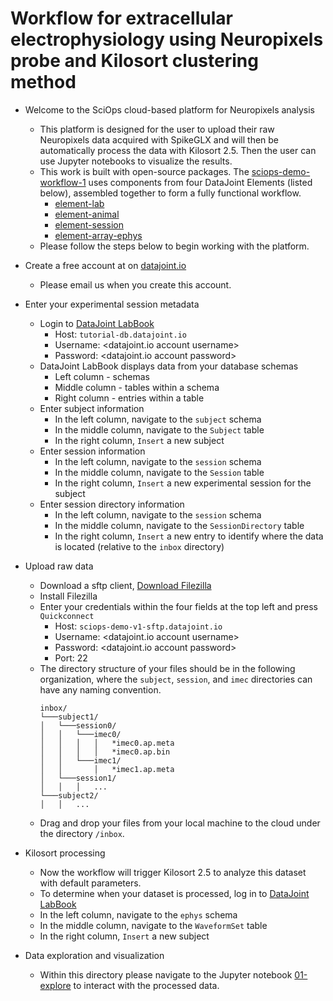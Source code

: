 # Workflow for extracellular electrophysiology using Neuropixels probe and Kilosort clustering method

+ Welcome to the SciOps cloud-based platform for Neuropixels analysis
    + This platform is designed for the user to upload their raw Neuropixels 
    data acquired with SpikeGLX and will then be automatically process the data
    with Kilosort 2.5.  Then the user can use Jupyter notebooks to visualize the 
     results.
    + This work is built with open-source packages.  The 
    [sciops-demo-workflow-1](https://github.com/ttngu207/sciops-demo-workflow-1)
    uses components from four DataJoint Elements (listed below), assembled 
    together to form a fully functional workflow.
        + [element-lab](https://github.com/datajoint/element-lab)
        + [element-animal](https://github.com/datajoint/element-animal)
        + [element-session](https://github.com/datajoint/element-session)
        + [element-array-ephys](https://github.com/datajoint/element-array-ephys)
    + Please follow the steps below to begin working with the platform.

+ Create a free account at on [datajoint.io](accounts.datajoint.io)
    + Please email us when you create this account.

+ Enter your experimental session metadata
    + Login to [DataJoint LabBook](https://sciops-demo-v1-labbook.datajoint.io/)
        + Host: `tutorial-db.datajoint.io`
        + Username: <datajoint.io account username>
        + Password: <datajoint.io account password>
    + DataJoint LabBook displays data from your database schemas
        + Left column - schemas
        + Middle column - tables within a schema
        + Right column - entries within a table
    + Enter subject information
        + In the left column, navigate to the `subject` schema
        + In the middle column, navigate to the `Subject` table
        + In the right column, `Insert` a new subject
    + Enter session information
        + In the left column, navigate to the `session` schema
        + In the middle column, navigate to the `Session` table
        + In the right column, `Insert` a new experimental session for the 
        subject
    + Enter session directory information
        + In the left column, navigate to the `session` schema
        + In the middle column, navigate to the `SessionDirectory` table
        + In the right column, `Insert` a new entry to identify where the data 
        is located (relative to the `inbox` directory)

+ Upload raw data
    + Download a sftp client, [Download Filezilla](
        https://filezilla-project.org/download.php?type=client)
    + Install Filezilla
    + Enter your credentials within the four fields at the top left and press
     `Quickconnect`
        + Host: `sciops-demo-v1-sftp.datajoint.io`
        + Username: <datajoint.io account username>
        + Password: <datajoint.io account password>
        + Port: 22
    + The directory structure of your files should be in the following 
    organization, where the `subject`, `session`, and `imec` directories can 
    have any naming convention.
        ```
        inbox/
        └───subject1/
        │   └───session0/
        │   │   └───imec0/
        │   │   │   │   *imec0.ap.meta
        │   │   │   │   *imec0.ap.bin
        │   │   └───imec1/
        │   │       │   *imec1.ap.meta
        │   └───session1/
        │   │   │   ...
        └───subject2/
        │   │   ...
        ```
    + Drag and drop your files from your local machine to the cloud under the 
    directory `/inbox`.

+ Kilosort processing
    + Now the workflow will trigger Kilosort 2.5 to analyze this dataset with 
    default parameters.
    + To determine when your dataset is processed, log in to 
    [DataJoint LabBook](https://sciops-demo-v1-labbook.datajoint.io/)
    + In the left column, navigate to the `ephys` schema
    + In the middle column, navigate to the `WaveformSet` table
    + In the right column, `Insert` a new subject

+ Data exploration and visualization
    + Within this directory please navigate to the Jupyter notebook 
    [01-explore](notebooks/01-explore.ipynb) to interact with the processed 
    data.

